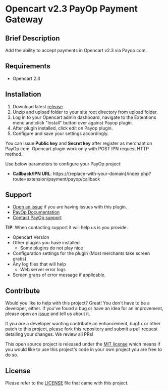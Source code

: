 Opencart v2.3 PayOp Payment Gateway
=====================

## Brief Description

Add the ability to accept payments in Opencart v2.3 via Payop.com.

## Requirements

-  Opencart 2.3


## Installation
 1. Download latest [release](https://github.com/Payop/opencart-v2.3-plugin/releases)
 2. Unzip and upload folder to your site root directory from upload folder.   
 2. Log in to your Opencart admin dashboard, navigate to the Extentions menu and click "Install" button over against Payop plugin.
 4. After plugin installed, click edit on Payop plugin.
 5. Configure and save your settings accordingly.

You can issue  **Public key** and **Secret key** after register as merchant on PayOp.com.
Opencart plugin work only with POST IPN request HTTP method.

Use below parameters to configure your PayOp project:
* **Callback/IPN URL**: https://{replace-with-your-domain}/index.php?route=extension/payment/payop/callback

## Support

* [Open an issue](https://github.com/Payop/opencart-v2.3-plugin/issues) if you are having issues with this plugin.
* [PayOp Documentation](https://payop.com/en/documentation/common/)
* [Contact PayOp support](https://payop.com/en/contact-us/)
  
**TIP**: When contacting support it will help us is you provide:

* Opencart Version
* Other plugins you have installed
  * Some plugins do not play nice
* Configuration settings for the plugin (Most merchants take screen grabs)
* Any log files that will help
  * Web server error logs
* Screen grabs of error message if applicable.

## Contribute

Would you like to help with this project?  Great!  You don't have to be a developer, either.
If you've found a bug or have an idea for an improvement, please open an
[issue](https://github.com/Payop/opencart-v2.3-plugin/issues) and tell us about it.

If you *are* a developer wanting contribute an enhancement, bugfix or other patch to this project,
please fork this repository and submit a pull request detailing your changes.  We review all PRs!

This open source project is released under the [MIT license](http://opensource.org/licenses/MIT)
which means if you would like to use this project's code in your own project you are free to do so.


## License

Please refer to the 
[LICENSE](https://github.com/Payop/opencart-v2.3-plugin/blob/master/LICENSE)
file that came with this project.